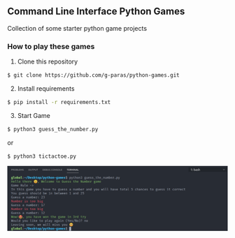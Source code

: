 ## Command Line Interface Python Games

Collection of some starter python game projects

### How to play these games

1. Clone this repository

```bash
$ git clone https://github.com/g-paras/python-games.git
```

2. Install requirements

```bash
$ pip install -r requirements.txt
```

3. Start Game

```bash
$ python3 guess_the_number.py
```

or

```bash
$ python3 tictactoe.py
```

![Guess the number](./img/number_guess.png)
